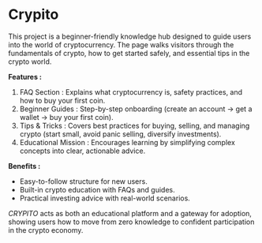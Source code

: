 # Crypito
This project is a beginner-friendly knowledge hub designed to guide users into the world of cryptocurrency. The page walks visitors through the fundamentals of crypto, how to get started safely, and essential tips in the crypto world.

**Features :**

1. FAQ Section : Explains what cryptocurrency is, safety practices, and how to buy your first coin.
2. Beginner Guides : Step-by-step onboarding (create an account → get a wallet → buy your first coin).
3. Tips & Tricks : Covers best practices for buying, selling, and managing crypto (start small, avoid panic selling, diversify investments).
4. Educational Mission : Encourages learning by simplifying complex concepts into clear, actionable advice.

**Benefits :**

- Easy-to-follow structure for new users.
- Built-in crypto education with FAQs and guides.
- Practical investing advice with real-world scenarios.

*CRYPITO* acts as both an educational platform and a gateway for adoption, showing users how to move from zero knowledge to confident participation in the crypto economy.
